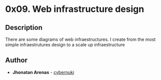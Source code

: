 # 0x09. Web infrastructure design

## Description
There are some diagrams of web infraestructures. I create from the most simple infraestrutures design to a scale up infraestructure

## Author
* **Jhonatan Arenas** - [cybernuki](https://github.com/cybernuki)
